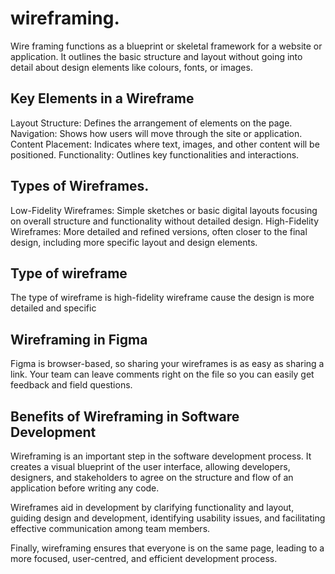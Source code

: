 # wireframing.

Wire framing functions as a blueprint or skeletal framework for a website or application. It outlines the basic structure and layout without going into detail about design elements like colours, fonts, or images.

## Key Elements in a Wireframe

Layout Structure: Defines the arrangement of elements on the page.
Navigation: Shows how users will move through the site or application.
Content Placement: Indicates where text, images, and other content will be positioned.
Functionality: Outlines key functionalities and interactions.


## Types of Wireframes.
Low-Fidelity Wireframes: Simple sketches or basic digital layouts focusing on overall structure and functionality without detailed design.
High-Fidelity Wireframes: More detailed and refined versions, often closer to the final design, including more specific layout and design elements.

## Type of wireframe
The type of wireframe is high-fidelity wireframe cause the design is more detailed and specific


## Wireframing in Figma
Figma is browser-based, so sharing your wireframes is as easy as sharing a link. Your team can leave comments right on the file so you can easily get feedback and field questions.


## Benefits of Wireframing in Software Development

Wireframing is an important step in the software development process. It creates a visual blueprint of the user interface, allowing developers, designers, and stakeholders to agree on the structure and flow of an application before writing any code.

Wireframes aid in development by clarifying functionality and layout, guiding design and development, identifying usability issues, and facilitating effective communication among team members.

Finally, wireframing ensures that everyone is on the same page, leading to a more focused, user-centred, and efficient development process.
